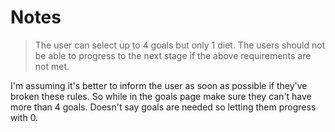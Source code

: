 # Notes

> The user can select up to 4 goals but only 1 diet.
> The users should not be able to progress to the next stage if the above
requirements are not met.

I'm assuming it's better to inform the user as soon as possible if they've broken these rules. So while in the goals page make sure they can't have more than 4 goals. Doesn't say goals are needed so letting them progress with 0.

